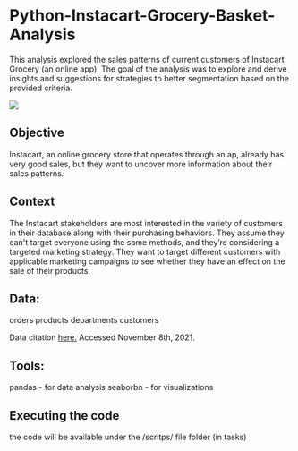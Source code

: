 # Python-Instacart-Grocery-Basket-Analysis

This analysis explored the sales patterns of current customers of Instacart Grocery (an online app). The goal of the analysis was to explore and derive insights and suggestions for strategies to better segmentation based on the provided criteria. 

![](C:\Users\guzic\OneDrive\Desktop\Picture1.png)

## Objective
Instacart, an online grocery store that operates
through an ap, already has very good sales, but they want to uncover more
information about their sales patterns. 

## Context
The Instacart stakeholders are most interested in the variety of customers in their database
along with their purchasing behaviors. They assume they can't target everyone using the same
methods, and they’re considering a targeted marketing strategy. They want to target different
customers with applicable marketing campaigns to see whether they have an effect on the sale
of their products. 

## Data:
orders
products
departments
customers

Data citation [here.](https://www.instacart.com/datasets/grocery-shopping-2017)
Accessed November 8th, 2021.

## Tools:
pandas - for data analysis
seaborbn - for visualizations

## Executing the code
the code will be available under the /scritps/ file folder (in tasks) 

